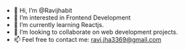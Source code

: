 - 👋 Hi, I’m @Ravijhabit
- 👀 I’m interested in Frontend Development
- 🌱 I’m currently learning Reactjs.
- 💞️ I’m looking to collaborate on web development projects.
- 📫 Feel free to contact me: ravi.jha3369@gmail.com  

<!---
Ravijhabit/Ravijhabit is a ✨ special ✨ repository because its `README.md` (this file) appears on your GitHub profile.
You can click the Preview link to take a look at your changes.
--->
